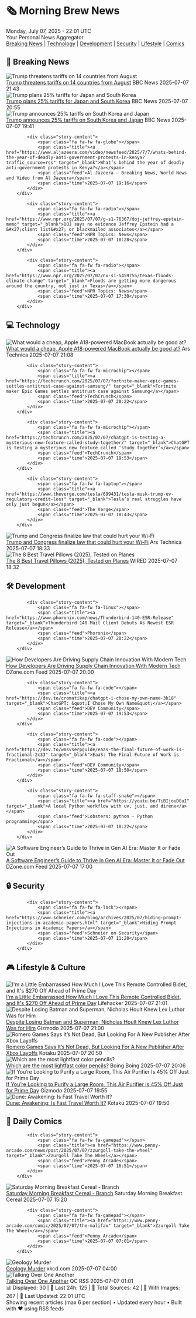 <!-- Processing 54 RSS feeds at 2025-07-07 22:01:34 UTC -->
<!-- Processing: Saturday Morning Breakfast Cereal -->
<!-- Processing: Penny Arcade -->
<!-- Processing: Poorly Drawn Lines -->
<!-- Processing: Dilbert -->
<!-- Processing: Questionable Content -->
<!-- Processing: Girl Genius -->
<!-- Processing: CNN Top Stories -->
<!-- Processing: BBC World News -->
<!-- Processing: Reuters Top News -->
<!-- Processing: Reuters World News -->
<!-- Processing: Guardian World News -->
<!-- Processing: Sky News World -->
<!-- Processing: TechCrunch -->
<!-- Processing: Ars Technica -->
<!-- Processing: Slashdot -->
<!-- Processing: It's FOSS -->
<!-- Processing: Linux.com -->
<!-- Processing: Red Hat Blog -->
<!-- Processing: InfoQ -->
<!-- Processing: DZone -->
<!-- Processing: The Pragmatic Engineer -->
<!-- Processing: Lifehacker -->
<!-- Processing: Boing Boing -->
<!-- Processing: Krebs on Security -->
<!-- Processing: Schneier on Security -->
<!-- Generated 6 new posts out of 25 feeds processed -->
<div class="newspaper-header">
    <h1 class="newspaper-title">🗞️ Morning Brew News</h1>
    <div class="newspaper-date">Monday, July 07, 2025 - 22:01 UTC</div>
    <div class="newspaper-subtitle">Your Personal News Aggregator</div>
</div>

<div class="newspaper-nav">
    <a href="#breaking">Breaking News</a> |
    <a href="#tech">Technology</a> |
    <a href="#dev">Development</a> |
    <a href="#security">Security</a> |
    <a href="#lifestyle">Lifestyle</a> |
    <a href="#webcomics">Comics</a>
</div>

<div class="news-section breaking-news" id="breaking">
<h2 class="section-header">🚨 Breaking News</h2>
<div class="stories-container">
<div class="story">
            <img src="https://ichef.bbci.co.uk/ace/standard/240/cpsprodpb/812a/live/db86b610-5b52-11f0-822b-7528a5a0a95d.jpg" alt="Trump threatens tariffs on 14 countries from August" class="story-image" loading="lazy" onerror="this.style.display='none'">
            <div class="story-content">
                <span class="fa fa-fw fa-earth-americas"></span>
                <span class="title"><a href="https://www.bbc.com/news/articles/cd0vkl31085o" target="_blank">Trump threatens tariffs on 14 countries from August</a></span>
                <span class="feed">BBC News</span>
                <span class="time">2025-07-07 21:43</span>
            </div>
        </div>
<div class="story">
            <img src="https://ichef.bbci.co.uk/ace/standard/240/cpsprodpb/812a/live/db86b610-5b52-11f0-822b-7528a5a0a95d.jpg" alt="Trump plans 25% tariffs for Japan and South Korea" class="story-image" loading="lazy" onerror="this.style.display='none'">
            <div class="story-content">
                <span class="fa fa-fw fa-earth-americas"></span>
                <span class="title"><a href="https://www.bbc.com/news/articles/cd0vkl31085o" target="_blank">Trump plans 25% tariffs for Japan and South Korea</a></span>
                <span class="feed">BBC News</span>
                <span class="time">2025-07-07 20:55</span>
            </div>
        </div>
<div class="story">
            <img src="https://ichef.bbci.co.uk/ace/standard/240/cpsprodpb/812a/live/db86b610-5b52-11f0-822b-7528a5a0a95d.jpg" alt="Trump announces 25% tariffs on South Korea and Japan" class="story-image" loading="lazy" onerror="this.style.display='none'">
            <div class="story-content">
                <span class="fa fa-fw fa-earth-americas"></span>
                <span class="title"><a href="https://www.bbc.com/news/articles/cd0vkl31085o" target="_blank">Trump announces 25% tariffs on South Korea and Japan</a></span>
                <span class="feed">BBC News</span>
                <span class="time">2025-07-07 19:41</span>
            </div>
        </div>
<div class="story">
            
            <div class="story-content">
                <span class="fa fa-fw fa-globe"></span>
                <span class="title"><a href="https://www.aljazeera.com/video/newsfeed/2025/7/7/whats-behind-the-year-of-deadly-anti-government-protests-in-kenya?traffic_source=rss" target="_blank">What’s behind the year of deadly anti-government protests in Kenya?</a></span>
                <span class="feed">Al Jazeera – Breaking News, World News and Video from Al Jazeera</span>
                <span class="time">2025-07-07 19:16</span>
            </div>
        </div>
<div class="story">
            
            <div class="story-content">
                <span class="fa fa-fw fa-radio"></span>
                <span class="title"><a href="https://www.npr.org/2025/07/07/g-s1-76367/doj-jeffrey-epstein-memo" target="_blank">DOJ says no evidence Jeffrey Epstein had a &#x27;client list&#x27; or blackmailed associates</a></span>
                <span class="feed">NPR Topics: News</span>
                <span class="time">2025-07-07 18:28</span>
            </div>
        </div>
<div class="story">
            
            <div class="story-content">
                <span class="fa fa-fw fa-radio"></span>
                <span class="title"><a href="https://www.npr.org/2025/07/07/nx-s1-5459755/texas-floods-climate-change" target="_blank">Floods are getting more dangerous around the country, not just in Texas</a></span>
                <span class="feed">NPR Topics: News</span>
                <span class="time">2025-07-07 17:30</span>
            </div>
        </div>
</div>
</div>
<div class="news-section tech-news" id="tech">
<h2 class="section-header">💻 Technology</h2>
<div class="stories-container">
<div class="story">
            <img src="https://cdn.arstechnica.net/wp-content/uploads/2025/07/DSC_5669-500x500.jpg" alt="What would a cheap, Apple A18-powered MacBook actually be good at?" class="story-image" loading="lazy" onerror="this.style.display='none'">
            <div class="story-content">
                <span class="fa fa-fw fa-cog"></span>
                <span class="title"><a href="https://arstechnica.com/apple/2025/07/what-would-a-cheap-apple-a18-powered-macbook-actually-be-good-at/" target="_blank">What would a cheap, Apple A18-powered MacBook actually be good at?</a></span>
                <span class="feed">Ars Technica</span>
                <span class="time">2025-07-07 21:08</span>
            </div>
        </div>
<div class="story">
            
            <div class="story-content">
                <span class="fa fa-fw fa-microchip"></span>
                <span class="title"><a href="https://techcrunch.com/2025/07/07/fortnite-maker-epic-games-settles-antitrust-case-against-samsung/" target="_blank">Fortnite maker Epic Games settles antitrust case against Samsung</a></span>
                <span class="feed">TechCrunch</span>
                <span class="time">2025-07-07 20:22</span>
            </div>
        </div>
<div class="story">
            
            <div class="story-content">
                <span class="fa fa-fw fa-microchip"></span>
                <span class="title"><a href="https://techcrunch.com/2025/07/07/chatgpt-is-testing-a-mysterious-new-feature-called-study-together/" target="_blank">ChatGPT is testing a mysterious new feature called ‘study together’</a></span>
                <span class="feed">TechCrunch</span>
                <span class="time">2025-07-07 19:53</span>
            </div>
        </div>
<div class="story">
            
            <div class="story-content">
                <span class="fa fa-fw fa-laptop"></span>
                <span class="title"><a href="https://www.theverge.com/tesla/699431/tesla-musk-trump-ev-regulatory-credit-loss" target="_blank">Tesla’s real struggles have only just begun</a></span>
                <span class="feed">The Verge</span>
                <span class="time">2025-07-07 18:43</span>
            </div>
        </div>
<div class="story">
            <img src="https://cdn.arstechnica.net/wp-content/uploads/2025/07/wi-fi-data-500x500-1751912395.jpg" alt="Trump and Congress finalize law that could hurt your Wi-Fi" class="story-image" loading="lazy" onerror="this.style.display='none'">
            <div class="story-content">
                <span class="fa fa-fw fa-cog"></span>
                <span class="title"><a href="https://arstechnica.com/tech-policy/2025/07/trump-and-congress-finalize-law-that-could-hurt-your-wi-fi/" target="_blank">Trump and Congress finalize law that could hurt your Wi-Fi</a></span>
                <span class="feed">Ars Technica</span>
                <span class="time">2025-07-07 18:33</span>
            </div>
        </div>
<div class="story">
            <img src="https://media.wired.com/photos/6868459c94d1a2a9fc3ffc3d/master/pass/Best%20Travel%20Pillows_.png" alt="The 8 Best Travel Pillows (2025), Tested on Planes" class="story-image" loading="lazy" onerror="this.style.display='none'">
            <div class="story-content">
                <span class="fa fa-fw fa-bolt"></span>
                <span class="title"><a href="https://www.wired.com/gallery/best-travel-pillows/" target="_blank">The 8 Best Travel Pillows (2025), Tested on Planes</a></span>
                <span class="feed">WIRED</span>
                <span class="time">2025-07-07 18:32</span>
            </div>
        </div>
</div>
</div>
<div class="news-section dev-news" id="dev">
<h2 class="section-header">🛠️ Development</h2>
<div class="stories-container">
<div class="story">
            
            <div class="story-content">
                <span class="fa fa-fw fa-linux"></span>
                <span class="title"><a href="https://www.phoronix.com/news/Thunderbird-140-ESR-Release" target="_blank">Thunderbird 140 Mail Client Debuts As Newest ESR Release</a></span>
                <span class="feed">Phoronix</span>
                <span class="time">2025-07-07 20:22</span>
            </div>
        </div>
<div class="story">
            <img src="https://dz2cdn1.dzone.com/thumbnail?fid=18495350&w=600" alt="How Developers Are Driving Supply Chain Innovation With Modern Tech" class="story-image" loading="lazy" onerror="this.style.display='none'">
            <div class="story-content">
                <span class="fa fa-fw fa-newspaper"></span>
                <span class="title"><a href="https://dzone.com/articles/redefining-supply-chains-through-tech-a-developers" target="_blank">How Developers Are Driving Supply Chain Innovation With Modern Tech</a></span>
                <span class="feed">DZone.com Feed</span>
                <span class="time">2025-07-07 20:00</span>
            </div>
        </div>
<div class="story">
            
            <div class="story-content">
                <span class="fa fa-fw fa-code"></span>
                <span class="title"><a href="https://dev.to/cromatikap/chatgpt-i-chose-my-own-name-3k18" target="_blank">ChatGPT: &quot;I Chose My Own Name&quot;</a></span>
                <span class="feed">DEV Community</span>
                <span class="time">2025-07-07 19:53</span>
            </div>
        </div>
<div class="story">
            
            <div class="story-content">
                <span class="fa fa-fw fa-code"></span>
                <span class="title"><a href="https://dev.to/wmsvserpguide/eaas-the-final-future-of-work-is-fractional-2c33" target="_blank">EaaS: The Final Future of Work is Fractional</a></span>
                <span class="feed">DEV Community</span>
                <span class="time">2025-07-07 18:50</span>
            </div>
        </div>
<div class="story">
            
            <div class="story-content">
                <span class="fa fa-fw fa-staff-snake"></span>
                <span class="title"><a href="https://youtu.be/TiBIjouDGuI" target="_blank">A local Python workflow with uv, just, and direnv</a></span>
                <span class="feed">Lobsters: python - Python programming</span>
                <span class="time">2025-07-07 18:22</span>
            </div>
        </div>
<div class="story">
            <img src="https://dz2cdn1.dzone.com/thumbnail?fid=18493942&w=600" alt="A Software Engineer’s Guide to Thrive in Gen AI Era: Master It or Fade Out" class="story-image" loading="lazy" onerror="this.style.display='none'">
            <div class="story-content">
                <span class="fa fa-fw fa-newspaper"></span>
                <span class="title"><a href="https://dzone.com/articles/a-software-engineers-guide-to-thrive-in-gen-ai-era" target="_blank">A Software Engineer’s Guide to Thrive in Gen AI Era: Master It or Fade Out</a></span>
                <span class="feed">DZone.com Feed</span>
                <span class="time">2025-07-07 17:00</span>
            </div>
        </div>
</div>
</div>
<div class="news-section security-news" id="security">
<h2 class="section-header">🔒 Security</h2>
<div class="stories-container">
<div class="story">
            
            <div class="story-content">
                <span class="fa fa-fw fa-lock"></span>
                <span class="title"><a href="https://www.schneier.com/blog/archives/2025/07/hiding-prompt-injections-in-academic-papers.html" target="_blank">Hiding Prompt Injections in Academic Papers</a></span>
                <span class="feed">Schneier on Security</span>
                <span class="time">2025-07-07 11:20</span>
            </div>
        </div>
</div>
</div>
<div class="news-section lifestyle-news" id="lifestyle">
<h2 class="section-header">🎮 Lifestyle & Culture</h2>
<div class="stories-container">
<div class="story">
            <img src="https://lifehacker.com/imagery/articles/01JZK90SBNF416AGWT8BFGYHNW/hero-image.png" alt="I&#x27;m a Little Embarrassed How Much I Love This Remote Controlled Bidet, and It&#x27;s $270 Off Ahead of Prime Day" class="story-image" loading="lazy" onerror="this.style.display='none'">
            <div class="story-content">
                <span class="fa fa-fw fa-life-ring"></span>
                <span class="title"><a href="https://lifehacker.com/home/conway-bidetmega-sale-prime-day-2025?utm_medium=RSS" target="_blank">I&#x27;m a Little Embarrassed How Much I Love This Remote Controlled Bidet, and It&#x27;s $270 Off Ahead of Prime Day</a></span>
                <span class="feed">Lifehacker</span>
                <span class="time">2025-07-07 21:01</span>
            </div>
        </div>
<div class="story">
            <img src="https://gizmodo.com/app/uploads/2025/07/Superman-Interview-3.jpg" alt="Despite Losing Batman and Superman, Nicholas Hoult Knew Lex Luthor Was for Him" class="story-image" loading="lazy" onerror="this.style.display='none'">
            <div class="story-content">
                <span class="fa fa-fw fa-computer"></span>
                <span class="title"><a href="https://gizmodo.com/despite-losing-batman-and-superman-nicholas-hoult-knew-lex-luthor-was-for-him-2000625200" target="_blank">Despite Losing Batman and Superman, Nicholas Hoult Knew Lex Luthor Was for Him</a></span>
                <span class="feed">Gizmodo</span>
                <span class="time">2025-07-07 21:00</span>
            </div>
        </div>
<div class="story">
            <img src="https://i.kinja-img.com/image/upload/c_fit,q_80,w_636/424c547015a2de3a12a572e18a7b1d6a.jpg" alt="Romero Games Says It’s Not Dead, But Looking For A New Publisher After Xbox Layoffs" class="story-image" loading="lazy" onerror="this.style.display='none'">
            <div class="story-content">
                <span class="fa fa-fw fa-gamepad"></span>
                <span class="title"><a href="https://kotaku.com/romero-games-xbox-layoffs-shut-down-canceled-game-1851785765" target="_blank">Romero Games Says It’s Not Dead, But Looking For A New Publisher After Xbox Layoffs</a></span>
                <span class="feed">Kotaku</span>
                <span class="time">2025-07-07 20:50</span>
            </div>
        </div>
<div class="story">
            <img src="https://i0.wp.com/boingboing.net/wp-content/uploads/2025/07/lightfast.jpg?fit=750%2C472&amp;quality=60&amp;ssl=1" alt="Which are the most lightfast color pencils?" class="story-image" loading="lazy" onerror="this.style.display='none'">
            <div class="story-content">
                <span class="fa fa-fw fa-arrow-right"></span>
                <span class="title"><a href="https://boingboing.net/2025/07/07/what-are-the-most-lightfast-color-pencils.html" target="_blank">Which are the most lightfast color pencils?</a></span>
                <span class="feed">Boing Boing</span>
                <span class="time">2025-07-07 20:06</span>
            </div>
        </div>
<div class="story">
            <img src="https://gizmodo.com/app/uploads/2025/05/ecoself-air-purifier.jpg" alt="If You’re Looking to Purify a Large Room, This Air Purifier Is 45% Off Just for Prime Day" class="story-image" loading="lazy" onerror="this.style.display='none'">
            <div class="story-content">
                <span class="fa fa-fw fa-computer"></span>
                <span class="title"><a href="https://gizmodo.com/if-youre-looking-to-purify-a-large-room-this-air-purifier-is-45-off-just-for-prime-day-2000625184" target="_blank">If You’re Looking to Purify a Large Room, This Air Purifier Is 45% Off Just for Prime Day</a></span>
                <span class="feed">Gizmodo</span>
                <span class="time">2025-07-07 19:55</span>
            </div>
        </div>
<div class="story">
            <img src="https://i.kinja-img.com/image/upload/c_fit,q_80,w_636/f7fb9beccf3da2efbf2a8b83ca31c07c.jpg" alt="Dune: Awakening: Is Fast Travel Worth It?" class="story-image" loading="lazy" onerror="this.style.display='none'">
            <div class="story-content">
                <span class="fa fa-fw fa-gamepad"></span>
                <span class="title"><a href="https://kotaku.com/dune-awakening-fast-travel-solaris-ornithopter-pilot-1851785740" target="_blank">Dune: Awakening: Is Fast Travel Worth It?</a></span>
                <span class="feed">Kotaku</span>
                <span class="time">2025-07-07 19:50</span>
            </div>
        </div>
</div>
</div>
<div class="news-section webcomics-section" id="webcomics">
<h2 class="section-header">🎨 Daily Comics</h2>
<div class="stories-container">
<div class="story">
            
            <div class="story-content">
                <span class="fa fa-fw fa-gamepad"></span>
                <span class="title"><a href="https://www.penny-arcade.com/news/post/2025/07/07/zzurgoll-take-the-wheel" target="_blank">Zzurgoll Take The Wheel</a></span>
                <span class="feed">Penny Arcade</span>
                <span class="time">2025-07-07 16:51</span>
            </div>
        </div>
<div class="story">
            <img src="https://www.smbc-comics.com/comics/1751598426-20250707.png" alt="Saturday Morning Breakfast Cereal - Branch" class="story-image" loading="lazy" onerror="this.style.display='none'">
            <div class="story-content">
                <span class="fa fa-fw fa-smile"></span>
                <span class="title"><a href="https://www.smbc-comics.com/comic/branch-2" target="_blank">Saturday Morning Breakfast Cereal - Branch</a></span>
                <span class="feed">Saturday Morning Breakfast Cereal</span>
                <span class="time">2025-07-07 15:20</span>
            </div>
        </div>
<div class="story">
            
            <div class="story-content">
                <span class="fa fa-fw fa-gamepad"></span>
                <span class="title"><a href="https://www.penny-arcade.com/comic/2025/07/07/the-malifax" target="_blank">Zzurgoll Take The Wheel</a></span>
                <span class="feed">Penny Arcade</span>
                <span class="time">2025-07-07 07:01</span>
            </div>
        </div>
<div class="story">
            <img src="https://imgs.xkcd.com/comics/geology_murder.png" alt="Geology Murder" class="story-image" loading="lazy" onerror="this.style.display='none'">
            <div class="story-content">
                <span class="fa fa-fw fa-laugh"></span>
                <span class="title"><a href="https://xkcd.com/3112/" target="_blank">Geology Murder</a></span>
                <span class="feed">xkcd.com</span>
                <span class="time">2025-07-07 04:00</span>
            </div>
        </div>
<div class="story">
            <img src="http://www.questionablecontent.net/comics/5607.png" alt="Talking Over One Another" class="story-image" loading="lazy" onerror="this.style.display='none'">
            <div class="story-content">
                <span class="fa fa-fw fa-music"></span>
                <span class="title"><a href="http://questionablecontent.net/view.php?comic=5607" target="_blank">Talking Over One Another</a></span>
                <span class="feed">QC RSS</span>
                <span class="time">2025-07-07 01:01</span>
            </div>
        </div>
</div>
</div>

<div class="newspaper-footer">
    <div class="stats">
        📊 Displayed: 30 | 📅 Last 24h: 125 | 📡 Total Sources: 42 | 📸 With Images: 267 |
        🔄 Last Updated: 22:01 UTC
    </div>
    <div class="footer-note">
        Showing recent articles (max 6 per section) • Updated every hour • Built with ❤️ using RSS feeds
    </div>
</div>
